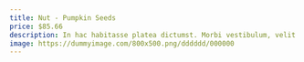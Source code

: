 ```yaml
---
title: Nut - Pumpkin Seeds
price: $85.66
description: In hac habitasse platea dictumst. Morbi vestibulum, velit id pretium iaculis, diam erat fermentum justo, nec condimentum neque sapien placerat ante. Nulla justo.
image: https://dummyimage.com/800x500.png/dddddd/000000
---
```


